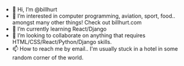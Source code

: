 - 👋 Hi, I’m @billhurt
- 👀 I’m interested in computer programming, aviation, sport, food.. amongst many other things! Check out billhurt.com
- 🌱 I’m currently learning React/Django
- 💞️ I’m looking to collaborate on anything that requires HTML/CSS/React/Python/Django skills.
- 📫 How to reach me by email.. I'm usually stuck in a hotel in some random corner of the world.

<!---
billhurt/billhurt is a ✨ special ✨ repository because its `README.md` (this file) appears on your GitHub profile.
You can click the Preview link to take a look at your changes.
--->
